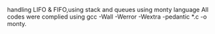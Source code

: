handling LIFO & FIFO,using stack and queues using monty language
All codes were complied using 
gcc -Wall -Werror -Wextra -pedantic *.c -o monty.
